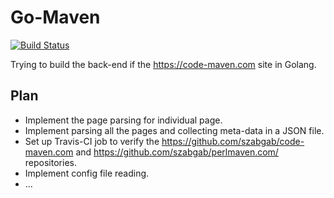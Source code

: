 # Go-Maven

[![Build Status](https://travis-ci.org/szabgab/go-maven.png)](https://travis-ci.org/szabgab/go-maven)


Trying to build the back-end if the https://code-maven.com site in Golang.


## Plan

* Implement the page parsing for individual page.
* Implement parsing all the pages and collecting meta-data in a JSON file.
* Set up Travis-CI job to verify the https://github.com/szabgab/code-maven.com and https://github.com/szabgab/perlmaven.com/ repositories.
* Implement config file reading.
* ...